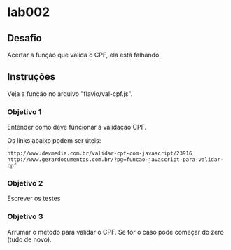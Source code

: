 lab002
======


Desafio
---

Acertar a função que valida o CPF, ela está falhando.


Instruções
---

Veja a  função no arquivo "flavio/val-cpf.js".


### Objetivo 1

Entender como deve funcionar a validação CPF.

Os links abaixo podem ser úteis:

    http://www.devmedia.com.br/validar-cpf-com-javascript/23916
    http://www.gerardocumentos.com.br/?pg=funcao-javascript-para-validar-cpf  


### Objetivo 2

Escrever os testes


### Objetivo 3

Arrumar o método para validar o CPF. Se for o caso pode começar do zero (tudo de novo).

